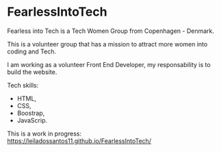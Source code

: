# FearlessIntoTech

Fearless into Tech is a Tech Women Group from Copenhagen - Denmark.

This is a volunteer group that has a mission to attract more women into coding and Tech.

I am working as a volunteer Front End Developer, my responsability is to build the website.


Tech skills:
- HTML,
- CSS,
- Boostrap,
- JavaScrip.


This is a work in progress: https://leiladossantos11.github.io/FearlessIntoTech/


